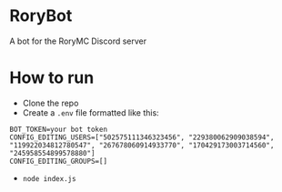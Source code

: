 # RoryBot
A bot for the RoryMC Discord server

# How to run
- Clone the repo
- Create a `.env` file formatted like this:
```
BOT_TOKEN=your bot token
CONFIG_EDITING_USERS=["502575111346323456", "229380062909038594", "119922034812780547", "267678060914933770", "170429173003714560", "245958554899578880"]
CONFIG_EDITING_GROUPS=[]
```
- `node index.js`
